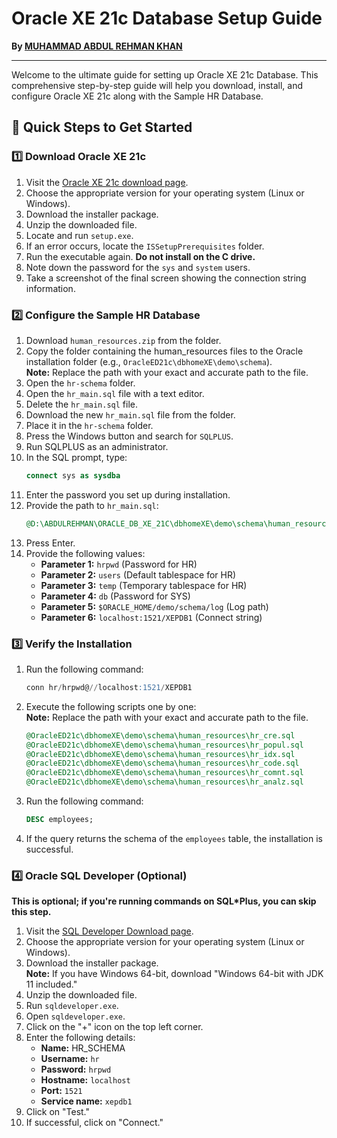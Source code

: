 # Oracle XE 21c Database Setup Guide

**By [MUHAMMAD ABDUL REHMAN KHAN](https://github.com/mabdulrehmankhan)**

---

Welcome to the ultimate guide for setting up Oracle XE 21c Database. This comprehensive step-by-step guide will help you download, install, and configure Oracle XE 21c along with the Sample HR Database.

## 🚀 Quick Steps to Get Started

### 1️⃣ Download Oracle XE 21c

1. Visit the [Oracle XE 21c download page](https://www.oracle.com/database/technologies/xe-downloads.html).
2. Choose the appropriate version for your operating system (Linux or Windows).
3. Download the installer package.
4. Unzip the downloaded file.
5. Locate and run `setup.exe`.
6. If an error occurs, locate the `ISSetupPrerequisites` folder.
7. Run the executable again. **Do not install on the C drive.**
8. Note down the password for the `sys` and `system` users.
9. Take a screenshot of the final screen showing the connection string information.

### 2️⃣ Configure the Sample HR Database

1. Download `human_resources.zip` from the folder.
2. Copy the folder containing the human_resources files to the Oracle installation folder (e.g., `OracleED21c\dbhomeXE\demo\schema`).  
   **Note:** Replace the path with your exact and accurate path to the file.
3. Open the `hr-schema` folder.
4. Open the `hr_main.sql` file with a text editor.
5. Delete the `hr_main.sql` file.
6. Download the new `hr_main.sql` file from the folder.
7. Place it in the `hr-schema` folder.
8. Press the Windows button and search for `SQLPLUS`.
9. Run SQLPLUS as an administrator.
10. In the SQL prompt, type:
    ```sql
    connect sys as sysdba
    ```
11. Enter the password you set up during installation.
12. Provide the path to `hr_main.sql`:
    ```sql
    @D:\ABDULREHMAN\ORACLE_DB_XE_21C\dbhomeXE\demo\schema\human_resources\hr_main.sql
    ```
13. Press Enter.
14. Provide the following values:
    - **Parameter 1:** `hrpwd` (Password for HR)
    - **Parameter 2:** `users` (Default tablespace for HR)
    - **Parameter 3:** `temp` (Temporary tablespace for HR)
    - **Parameter 4:** `db` (Password for SYS)
    - **Parameter 5:** `$ORACLE_HOME/demo/schema/log` (Log path)
    - **Parameter 6:** `localhost:1521/XEPDB1` (Connect string)

### 3️⃣ Verify the Installation

1. Run the following command:
    ```sql
    conn hr/hrpwd@//localhost:1521/XEPDB1
    ```
2. Execute the following scripts one by one:  
   **Note:** Replace the path with your exact and accurate path to the file.
    ```sql
    @OracleED21c\dbhomeXE\demo\schema\human_resources\hr_cre.sql
    @OracleED21c\dbhomeXE\demo\schema\human_resources\hr_popul.sql
    @OracleED21c\dbhomeXE\demo\schema\human_resources\hr_idx.sql
    @OracleED21c\dbhomeXE\demo\schema\human_resources\hr_code.sql
    @OracleED21c\dbhomeXE\demo\schema\human_resources\hr_comnt.sql
    @OracleED21c\dbhomeXE\demo\schema\human_resources\hr_analz.sql
    ```
3. Run the following command:
    ```sql
    DESC employees;
    ```
4. If the query returns the schema of the `employees` table, the installation is successful.

### 4️⃣ Oracle SQL Developer (Optional)

**This is optional; if you're running commands on SQL*Plus, you can skip this step.**

1. Visit the [SQL Developer Download page](https://www.oracle.com/database/sqldeveloper/technologies/download/).
2. Choose the appropriate version for your operating system (Linux or Windows).
3. Download the installer package.  
   **Note:** If you have Windows 64-bit, download "Windows 64-bit with JDK 11 included."
4. Unzip the downloaded file.
5. Run `sqldeveloper.exe`.
6. Open `sqldeveloper.exe`.
7. Click on the "+" icon on the top left corner.
8. Enter the following details:
    - **Name:** HR_SCHEMA
    - **Username:** `hr`
    - **Password:** `hrpwd`
    - **Hostname:** `localhost`
    - **Port:** `1521`
    - **Service name:** `xepdb1`
9. Click on "Test."
10. If successful, click on "Connect."
